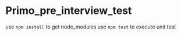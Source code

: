 # Primo_pre_interview_test
use `npm install` to get node_modules
use `npm test` to execute unit test
